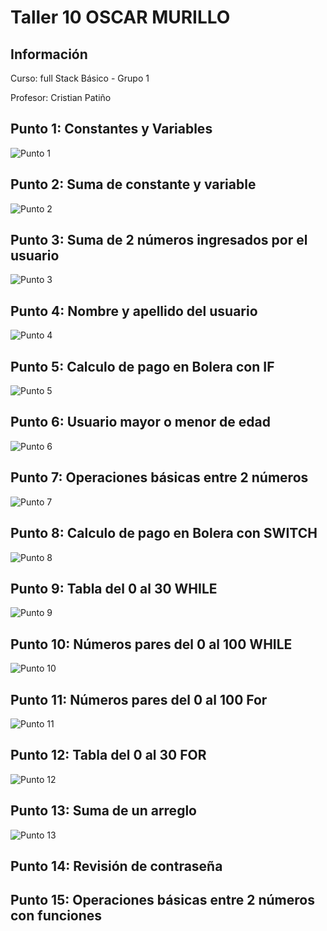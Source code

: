 <h1>Taller 10 OSCAR MURILLO </h1>

<h2> Información</h2>
<p>Curso: full Stack Básico - Grupo 1 </p>
<p>Profesor: Cristian Patiño</p>

<h2> Punto 1: Constantes y Variables</h2>
<img src="./public/images/punto 1.png" alt="Punto 1">
<h2> Punto 2: Suma de constante y variable</h2>
<img src="./public/images/punto 2.png" alt="Punto 2">
<h2> Punto 3: Suma de 2 números ingresados por el usuario</h2>
<img src="./public/images/punto 3.png" alt="Punto 3">
<h2> Punto 4: Nombre y apellido del usuario</h2>
<img src="./public/images/punto 4.png" alt="Punto 4">
<h2> Punto 5: Calculo de pago en Bolera con IF</h2>
<img src="./public/punto 5.png" alt="Punto 5">
<h2> Punto 6: Usuario mayor o menor de edad</h2>
<img src="./public/punto 6.png" alt="Punto 6">
<h2> Punto 7: Operaciones básicas entre 2 números</h2>
<img src="./public/punto 7.png" alt="Punto 7">
<h2> Punto 8: Calculo de pago en Bolera con SWITCH</h2>
<img src="./public/punto 8.png" alt=" Punto 8">
<h2> Punto 9: Tabla del 0 al 30 WHILE</h2>
<img src="./public/punto 9.png" alt="Punto 9">
<h2> Punto 10: Números pares del 0 al 100 WHILE</h2>
<img src="./public/punto 10.png" alt="Punto 10">
<h2> Punto 11: Números pares del 0 al 100 For</h2>
<img src="./public/punto 11.png" alt="Punto 11">
<h2> Punto 12: Tabla del 0 al 30 FOR</h2>
<img src="./public/punto 12.png" alt="Punto 12">
<h2> Punto 13: Suma de un arreglo</h2>
<img src="./public/punto 13.png" alt="Punto 13">
<h2> Punto 14: Revisión de contraseña</h2>

<h2> Punto 15: Operaciones básicas entre 2 números con funciones</h2>